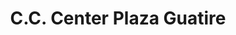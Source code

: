 ---
title: "C.C. Center Plaza Guatire"
url: /guatire/c-c-center-plaza-guatire/
shop: centro comercial
---